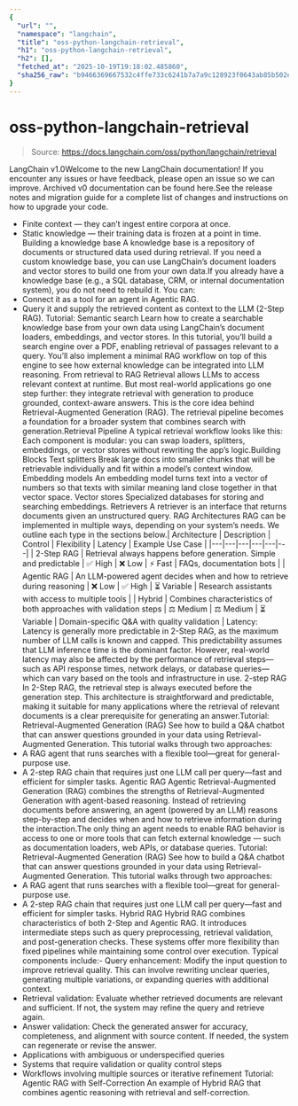 ```yaml
---
{
  "url": "",
  "namespace": "langchain",
  "title": "oss-python-langchain-retrieval",
  "h1": "oss-python-langchain-retrieval",
  "h2": [],
  "fetched_at": "2025-10-19T19:18:02.485860",
  "sha256_raw": "b9466369667532c4ffe733c6241b7a7a9c128923f0643ab85b502ec67b4b2693"
}
---
```


# oss-python-langchain-retrieval

> Source: https://docs.langchain.com/oss/python/langchain/retrieval

LangChain v1.0Welcome to the new LangChain documentation! If you encounter any issues or have feedback, please open an issue so we can improve. Archived v0 documentation can be found here.See the release notes and migration guide for a complete list of changes and instructions on how to upgrade your code.
- Finite context — they can’t ingest entire corpora at once.
- Static knowledge — their training data is frozen at a point in time.
Building a knowledge base
A knowledge base is a repository of documents or structured data used during retrieval. If you need a custom knowledge base, you can use LangChain’s document loaders and vector stores to build one from your own data.If you already have a knowledge base (e.g., a SQL database, CRM, or internal documentation system), you do not need to rebuild it. You can:
- Connect it as a tool for an agent in Agentic RAG.
- Query it and supply the retrieved content as context to the LLM (2-Step RAG).
Tutorial: Semantic search
Learn how to create a searchable knowledge base from your own data using LangChain’s document loaders, embeddings, and vector stores.
In this tutorial, you’ll build a search engine over a PDF, enabling retrieval of passages relevant to a query. You’ll also implement a minimal RAG workflow on top of this engine to see how external knowledge can be integrated into LLM reasoning.
From retrieval to RAG
Retrieval allows LLMs to access relevant context at runtime. But most real-world applications go one step further: they integrate retrieval with generation to produce grounded, context-aware answers. This is the core idea behind Retrieval-Augmented Generation (RAG). The retrieval pipeline becomes a foundation for a broader system that combines search with generation.Retrieval Pipeline
A typical retrieval workflow looks like this: Each component is modular: you can swap loaders, splitters, embeddings, or vector stores without rewriting the app’s logic.Building Blocks
Text splitters
Break large docs into smaller chunks that will be retrievable individually and fit within a model’s context window.
Embedding models
An embedding model turns text into a vector of numbers so that texts with similar meaning land close together in that vector space.
Vector stores
Specialized databases for storing and searching embeddings.
Retrievers
A retriever is an interface that returns documents given an unstructured query.
RAG Architectures
RAG can be implemented in multiple ways, depending on your system’s needs. We outline each type in the sections below.| Architecture | Description | Control | Flexibility | Latency | Example Use Case |
|---|---|---|---|---|---|
| 2-Step RAG | Retrieval always happens before generation. Simple and predictable | ✅ High | ❌ Low | ⚡ Fast | FAQs, documentation bots |
| Agentic RAG | An LLM-powered agent decides when and how to retrieve during reasoning | ❌ Low | ✅ High | ⏳ Variable | Research assistants with access to multiple tools |
| Hybrid | Combines characteristics of both approaches with validation steps | ⚖️ Medium | ⚖️ Medium | ⏳ Variable | Domain-specific Q&A with quality validation |
Latency: Latency is generally more predictable in 2-Step RAG, as the maximum number of LLM calls is known and capped. This predictability assumes that LLM inference time is the dominant factor. However, real-world latency may also be affected by the performance of retrieval steps—such as API response times, network delays, or database queries—which can vary based on the tools and infrastructure in use.
2-step RAG
In 2-Step RAG, the retrieval step is always executed before the generation step. This architecture is straightforward and predictable, making it suitable for many applications where the retrieval of relevant documents is a clear prerequisite for generating an answer.Tutorial: Retrieval-Augmented Generation (RAG)
See how to build a Q&A chatbot that can answer questions grounded in your data using Retrieval-Augmented Generation.
This tutorial walks through two approaches:
- A RAG agent that runs searches with a flexible tool—great for general-purpose use.
- A 2-step RAG chain that requires just one LLM call per query—fast and efficient for simpler tasks.
Agentic RAG
Agentic Retrieval-Augmented Generation (RAG) combines the strengths of Retrieval-Augmented Generation with agent-based reasoning. Instead of retrieving documents before answering, an agent (powered by an LLM) reasons step-by-step and decides when and how to retrieve information during the interaction.The only thing an agent needs to enable RAG behavior is access to one or more tools that can fetch external knowledge — such as documentation loaders, web APIs, or database queries.
Tutorial: Retrieval-Augmented Generation (RAG)
See how to build a Q&A chatbot that can answer questions grounded in your data using Retrieval-Augmented Generation.
This tutorial walks through two approaches:
- A RAG agent that runs searches with a flexible tool—great for general-purpose use.
- A 2-step RAG chain that requires just one LLM call per query—fast and efficient for simpler tasks.
Hybrid RAG
Hybrid RAG combines characteristics of both 2-Step and Agentic RAG. It introduces intermediate steps such as query preprocessing, retrieval validation, and post-generation checks. These systems offer more flexibility than fixed pipelines while maintaining some control over execution. Typical components include:- Query enhancement: Modify the input question to improve retrieval quality. This can involve rewriting unclear queries, generating multiple variations, or expanding queries with additional context.
- Retrieval validation: Evaluate whether retrieved documents are relevant and sufficient. If not, the system may refine the query and retrieve again.
- Answer validation: Check the generated answer for accuracy, completeness, and alignment with source content. If needed, the system can regenerate or revise the answer.
- Applications with ambiguous or underspecified queries
- Systems that require validation or quality control steps
- Workflows involving multiple sources or iterative refinement
Tutorial: Agentic RAG with Self-Correction
An example of Hybrid RAG that combines agentic reasoning with retrieval and self-correction.